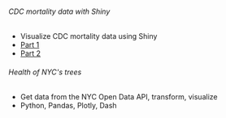 ###### CDC mortality data with Shiny
- Visualize CDC mortality data using Shiny  
- [Part 1](https://dmoscoe.shinyapps.io/hw3q1_2109301137/)  
- [Part 2](https://dmoscoe.shinyapps.io/hw3q2_2109301241/)  

###### Health of NYC's trees
- Get data from the NYC Open Data API, transform, visualize  
- Python, Pandas, Plotly, Dash